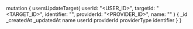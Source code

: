 mutation {
    usersUpdateTarget(
        userId: "<USER_ID>",
        targetId: "<TARGET_ID>",
        identifier: "<IDENTIFIER>",
        providerId: "<PROVIDER_ID>",
        name: "<NAME>"
    ) {
        _id
        _createdAt
        _updatedAt
        name
        userId
        providerId
        providerType
        identifier
    }
}
